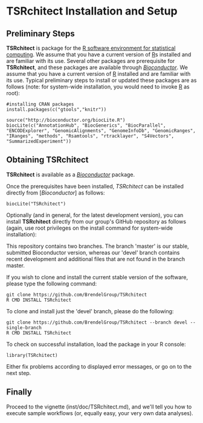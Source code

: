 # __TSRchitect__ Installation and Setup

## Preliminary Steps
__TSRchitect__ is package for the [R software environment for statistical
computing](https://www.r-project.org/).
We assume that you have a current version of [R](https://www.r-project.org/)s
 installed and are familiar with its use.
Several other packages are prerequisite for __TSRchitect__, and these packages
are available through [_Bioconductor_](http://bioconductor.org/).
We assume that you have a current version of [R](https://www.r-project.org/)
installed and are familiar with its use.
Typical preliminary steps to install or updated these packages are as follows
(note: for system-wide installation, you would need to invoke
[R](https://www.r-project.org/) as root):

```{r eval=FALSE}
#installing CRAN packages
install.packages(c("gtools","knitr"))
```

```{r eval=FALSE}
source("http://bioconductor.org/biocLite.R")
biocLite(c("AnnotationHub", "BiocGenerics", "BiocParallel", "ENCODExplorer", "GenomicAlignments", "GenomeInfoDb", "GenomicRanges", "IRanges", "methods", "Rsamtools", "rtracklayer", "S4Vectors", "SummarizedExperiment"))
```

## Obtaining TSRchitect
__TSRchitect__ is available as a
[_Bioconductor_](http://bioconductor.org/) package.

Once the prerequisites have been installed, _TSRchitect_ can be installed directly from [_Bioconductor_] as follows:

```{r eval=FALSE}
biocLite("TSRchitect")
```

Optionally (and in general, for the latest development version), you can install
__TSRchitect__ directly from our group's GitHub repository as follows (again,
use root privileges on the install command for system-wide installation):

This repository contains two branches. The branch 'master' is our stable, submitted Bioconductor version, whereas our 'devel' branch contains recent development and additional files that are not found in the branch master.

If you wish to clone and install the current stable version of the software, please type the following command:
```{bash eval=FALSE}
git clone https://github.com/BrendelGroup/TSRchitect
R CMD INSTALL TSRchitect
```

To clone and install just the 'devel' branch, please do the following:
```{bash eval=FALSE}
git clone https://github.com/BrendelGroup/TSRchitect --branch devel --single-branch
R CMD INSTALL TSRchitect
```

To check on successful installation, load the package in your
R console:

```{r eval=FALSE}
library(TSRchitect)
```
Either fix problems according to displayed error messages, or go on to the next
step.

## Finally

Proceed to the vignette (inst/doc/TSRchitect.md), and we'll tell you how to execute
sample workflows (or, equally easy, your very own data analyses).